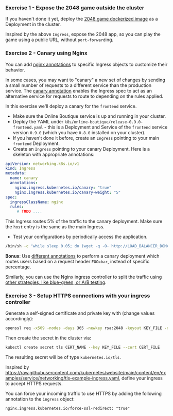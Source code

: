 ### Exercise 1 - Expose the 2048 game outside the cluster

If you haven't done it yet, deploy the [2048 game dockerized image](https://hub.docker.com/r/alexwhen/docker-2048) as a Deployment in the cluster.

Inspired by the above `Ingress`, expose the 2048 app, so you can play the game using a public URL, without `port-forward`ing.  

### Exercise 2 - Canary using Nginx 

You can add [nginx annotations](https://kubernetes.github.io/ingress-nginx/user-guide/nginx-configuration/annotations/) to specific Ingress objects to customize their behavior.

In some cases, you may want to "canary" a new set of changes by sending a small number of requests to a different service than the production service. 
The [canary annotation](https://kubernetes.github.io/ingress-nginx/user-guide/nginx-configuration/annotations/#canary) enables the Ingress spec to act as an alternative service for requests to route to depending on the rules applied.

In this exercise we'll deploy a canary for the `frontend` service. 

- Make sure the Online Boutique service is up and running in your cluster.
- Deploy the YAML under `k8s/online-boutique/release-0.9.0-frontend.yaml` - this is a Deployment and Service of the `frontend` service version `0.9.0` (which you have `0.8.0` installed on your cluster). 
- If you haven't done it before, create an `Ingress` pointing to your main `frontend` Deployment.
- Create an `Ingress` pointing to your canary Deployment. Here is a skeleton with appropriate annotations: 

```yaml
apiVersion: networking.k8s.io/v1
kind: Ingress
metadata:
  name: canary
  annotations:
    nginx.ingress.kubernetes.io/canary: "true"
    nginx.ingress.kubernetes.io/canary-weight: "5"
spec:
  ingressClassName: nginx
  rules:
     # TODO ....
```

This Ingress routes 5% of the traffic to the canary deployment. Make sure the `host` entry is the same as the main Ingress. 

- Test your configurations by periodically access the application. 

```bash
/bin/sh -c "while sleep 0.05; do (wget -q -O- http://LOAD_BALANCER_DOMAIN &); done"
```

**Bonus**: Use [different annotations](https://kubernetes.github.io/ingress-nginx/user-guide/nginx-configuration/annotations/) to perform a canary deployment which routes users based on a request header `FOO=bar`, instead of specific percentage.

Similarly, you can use the Nginx ingress controller to split the traffic using [other strategies, like blue-green, or A/B testing](https://docs.nginx.com/nginx-service-mesh/tutorials/trafficsplit-deployments/). 

### Exercise 3 - Setup HTTPS connections with your ingress controller 

Generate a self-signed certificate and private key with (change values accordingly):

```bash
openssl req -x509 -nodes -days 365 -newkey rsa:2048 -keyout KEY_FILE -out CERT_FILE -subj "/CN=YOUR_HOST" -addext "subjectAltName = DNS:YOUR_HOST"
```

Then create the secret in the cluster via:

```bash
kubectl create secret tls CERT_NAME --key KEY_FILE --cert CERT_FILE
```

The resulting secret will be of type `kubernetes.io/tls`.

Inspired by https://raw.githubusercontent.com/kubernetes/website/main/content/en/examples/service/networking/tls-example-ingress.yaml, define your ingress to accept HTTPS requests.

You can force your incoming traffic to use HTTPS by adding the following annotation to the `ingress` object:

```text
nginx.ingress.kubernetes.io/force-ssl-redirect: "true"
```
